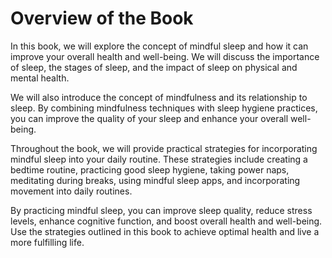 Overview of the Book
==================================

In this book, we will explore the concept of mindful sleep and how it can improve your overall health and well-being. We will discuss the importance of sleep, the stages of sleep, and the impact of sleep on physical and mental health.

We will also introduce the concept of mindfulness and its relationship to sleep. By combining mindfulness techniques with sleep hygiene practices, you can improve the quality of your sleep and enhance your overall well-being.

Throughout the book, we will provide practical strategies for incorporating mindful sleep into your daily routine. These strategies include creating a bedtime routine, practicing good sleep hygiene, taking power naps, meditating during breaks, using mindful sleep apps, and incorporating movement into daily routines.

By practicing mindful sleep, you can improve sleep quality, reduce stress levels, enhance cognitive function, and boost overall health and well-being. Use the strategies outlined in this book to achieve optimal health and live a more fulfilling life.


